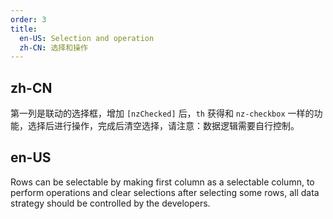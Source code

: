 ```yaml
---
order: 3
title:
  en-US: Selection and operation
  zh-CN: 选择和操作
---
```


## zh-CN

第一列是联动的选择框，增加 `[nzChecked]` 后，`th` 获得和 `nz-checkbox` 一样的功能，选择后进行操作，完成后清空选择，请注意：数据逻辑需要自行控制。

## en-US

Rows can be selectable by making first column as a selectable column, to perform operations and clear selections after selecting some rows, all data strategy should be controlled by the developers.



